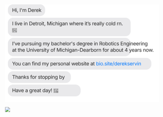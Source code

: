 [![](https://raw.githubusercontent.com/cyanavocado/cyanavocado/main/chat.svg?token=GHSAT0AAAAAACMV5GB4HBFS5KKVGTAUPTE6ZNHMUEA)](https://bio.site/derekservin)


[![](https://raw.githubusercontent.com/jasonlong/jasonlong/main/chat.svg?token=AAABPWFQB3UQVH67GAPKNRLAXLBQG)](https://twitter.com/jasonlong)
